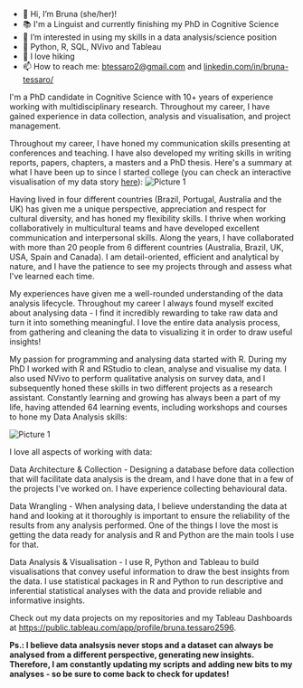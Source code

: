 - :rainbow: Hi, I’m Bruna (she/her)!
- :books: I'm a Linguist and currently finishing my PhD in Cognitive Science
- 👀 I’m interested in using my skills in a data analysis/science position
- 🌱 Python, R, SQL, NVivo and Tableau
- :hiking_boot: I love hiking
- 📫 How to reach me: btessaro2@gmail.com and [linkedin.com/in/bruna-tessaro/](https://www.linkedin.com/in/bruna-tessaro/)


I'm a PhD candidate in Cognitive Science with 10+ years of experience working with multidisciplinary research. Throughout my career, I have gained experience in data collection, analysis and visualisation, and project management. 

Throughout my career, I have honed my communication skills presenting at conferences and teaching. I have also developed my writing skills in writing reports, papers, chapters, a masters and a PhD thesis. Here's a summary at what I have been up to since I started college (you can check an interactive visualisation of my data story [here](https://public.tableau.com/app/profile/bruna.tessaro2596/viz/mydatastory_16866518593090/my-data-story)):
![Picture 1](https://github.com/btessaro/btessaro/assets/68346837/28437302-0a0a-4a6d-babd-48ed3a3d8604)


Having lived in four different countries (Brazil, Portugal, Australia and the UK) has given me a unique perspective, appreciation and respect for cultural diversity, and has honed my flexibility skills. I thrive when working collaboratively in multicultural teams and have developed excellent communication and interpersonal skills.  Along the years, I have collaborated with more than 20 people from 6 different countries (Australia, Brazil, UK, USA, Spain and Canada). I am detail-oriented, efficient and analytical by nature, and I have the patience to see my projects through and assess what I've learned each time.

My experiences have given me a well-rounded understanding of the data analysis lifecycle. Throughout my career I always found myself excited about analysing data - I find it incredibly rewarding to take raw data and turn it into something meaningful. I love the entire data analysis process, from gathering and cleaning the data to visualizing it in order to draw useful insights!

My passion for programming and analysing data started with R. During my PhD I worked with R and RStudio to clean, analyse and visualise my data. I also used NVivo to perform qualitative analysis on survey data, and I subsequently honed these skills in two different projects as a research assistant.
Constantly learning and growing has always been a part of my life, having attended 64 learning events, including workshops and courses to hone my Data Analysis skills:

![Picture 1](https://github.com/btessaro/btessaro/assets/68346837/2a2b1d18-8ba4-493e-909b-052900d1584e)


I love all aspects of working with data:

Data Architecture & Collection - Designing a database before data collection that will facilitate data analysis is the dream, and I have done that in a few of the projects I've worked on. I have experience collecting behavioural data.

Data Wrangling - When analysing data, I believe understanding the data at hand and looking at it thoroughly is important to ensure the reliability of the results from any analysis performed. One of the things I love the most is getting the data ready for analysis and R and Python are the main tools I use for that. 

Data Analysis & Visualisation - I use R, Python and Tableau to build visualisations that convey useful information to draw the best insights from the data. I use statistical packages in R and Python to run descriptive and inferential statistical analyses with the data and provide reliable and informative insights.  

Check out my data projects on my repositories and my Tableau Dashboards at https://public.tableau.com/app/profile/bruna.tessaro2596. 

**Ps.: I believe data analsysis never stops and a dataset can always be analysed from a different perspective, generating new insights. Therefore, I am constantly updating my scripts and adding new bits to my analyses - so be sure to come back to check for updates!**

<!---
btessaro/btessaro is a ✨ special ✨ repository because its `README.md` (this file) appears on your GitHub profile.
You can click the Preview link to take a look at your changes.
--->
